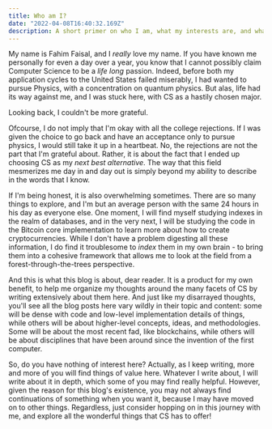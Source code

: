 ```yaml
---
title: Who am I? 
date: "2022-04-08T16:40:32.169Z"
description: A short primer on who I am, what my interests are, and what you can expect to find if you choose to spend your valuable time navigating my blog.
---
```


My name is Fahim Faisal, and I _really_ love my name. If you have known me
personally for even a day over a year, you know that I cannot possibly claim
Computer Science to be a _life long_ passion. Indeed, before both my application
cycles to the United States failed miserably, I had wanted to pursue Physics,
with a concentration on quantum physics. But alas, life had its way against me,
and I was stuck here, with CS as a hastily chosen major.

Looking back, I couldn't be more grateful.

Ofcourse, I do not imply that I'm okay with all the college rejections. If I
was given the choice to go back and have an acceptance only to pursue physics,
I would still take it up in a heartbeat. No, the rejections are not the part
that I'm grateful about. Rather, it is about the fact that I ended up choosing
CS as my _next best alternative_. The way that this field mesmerizes me day in
and day out is simply beyond my ability to describe in the words that I know.

If I'm being honest, it is also overwhelming sometimes. There are so many things
to explore, and I'm but an average person with the same 24 hours in his day as
everyone else. One moment, I will find myself studying indexes in the realm of
databases, and in the very next, I will be studying the code in the Bitcoin core
implementation to learn more about how to create cryptocurrencies. While I don't
have a problem digesting all these information, I do find it troublesome to
_index_ them in my own brain - to bring them into a cohesive framework that
allows me to look at the field from a forest-through-the-trees perspective.

And this is what this blog is about, dear reader. It is a product for my own
benefit, to help me organize my thoughts around the many facets of CS by writing
extensively about them here. And just like my disarrayed thoughts, you'll see
all the blog posts here vary wildly in their topic and content: some
will be dense with code and low-level implementation details of things, while
others will be about higher-level concepts, ideas, and methodologies. Some will
be about the most recent fad, like blockchains, while others will be about
disciplines that have been around since the invention of the first computer.

So, do you have nothing of interest here? Actually, as I keep writing, more
and more of you will find things of value here. Whatever I write about, I will
write about it in depth, which some of you may find really helpful. However,
given the reason for this blog's existence, you may not always find continuations
of something when you want it, because I may have moved on to other things.
Regardless, just consider hopping on in this journey with me, and explore all
the wonderful things that CS has to offer!
